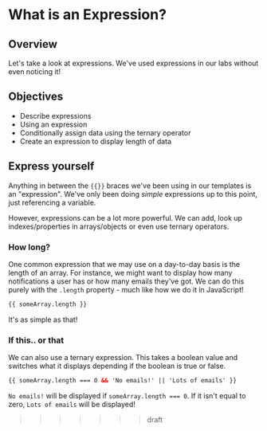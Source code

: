 # What is an Expression?

## Overview

Let's take a look at expressions. We've used expressions in our labs without even noticing it!

## Objectives

- Describe expressions
- Using an expression
- Conditionally assign data using the ternary operator
- Create an expression to display length of data

## Express yourself

Anything in between the `{{}}` braces we've been using in our templates is an "expression". We've only been doing *simple* expressions up to this point, just referencing a variable.

However, expressions can be a lot more powerful. We can add, look up indexes/properties in arrays/objects or even use ternary operators.

### How long?

One common expression that we may use on a day-to-day basis is the length of an array. For instance, we might want to display how many notifications a user has or how many emails they've got. We can do this purely with the `.length` property - much like how we do it in JavaScript!

```html
{{ someArray.length }}
```

It's as simple as that!

### If this.. or that

We can also use a ternary expression. This takes a boolean value and switches what it displays depending if the boolean is true or false.

```html
{{ someArray.length === 0 && 'No emails!' || 'Lots of emails' }}
```

`No emails!` will be displayed if `someArray.length === 0`. If it isn't equal to zero, `Lots of emails` will be displayed!
>>>>>>> draft

